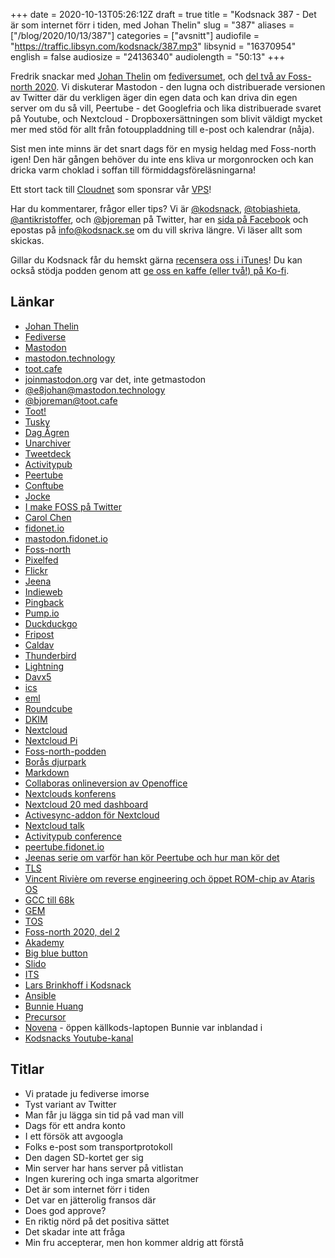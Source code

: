 +++
date = 2020-10-13T05:26:12Z
draft = true
title = "Kodsnack 387 - Det är som internet förr i tiden, med Johan Thelin"
slug = "387"
aliases = ["/blog/2020/10/13/387"]
categories = ["avsnitt"]
audiofile = "https://traffic.libsyn.com/kodsnack/387.mp3"
libsynid = "16370954"
english = false
audiosize = "24136340"
audiolength = "50:13" 
+++

Fredrik snackar med [Johan Thelin](https://e8johan.se/) om [fediversumet](https://en.wikipedia.org/wiki/Fediverse), och [del två av Foss-north 2020](https://foss-north.se/2020ii/). Vi diskuterar Mastodon - den lugna och distribuerade versionen av Twitter där du verkligen äger din egen data och kan driva din egen server om du så vill, Peertube - det Googlefria och lika distribuerade svaret på Youtube, och Nextcloud - Dropboxersättningen som blivit väldigt mycket mer med stöd för allt från fotouppladdning till e-post och kalendrar (nåja). 

Sist men inte minns är det snart dags för en mysig heldag med Foss-north igen! Den här gången behöver du inte ens kliva ur morgonrocken och kan dricka varm choklad i soffan till förmiddagsföreläsningarna!

Ett stort tack till [Cloudnet](http://www.cloudnet.se) som sponsrar vår [VPS](http://en.wikipedia.org/wiki/Virtual_private_server)!

Har du kommentarer, frågor eller tips? Vi är [@kodsnack](https://www.twitter.com/kodsnack), [@tobiashieta](https://www.twitter.com/tobiashieta), [@antikristoffer](https://www.twitter.com/antikristoffer), och [@bjoreman](https://www.twitter.com/bjoreman) på Twitter, har en [sida på Facebook](https://www.facebook.com/kodsnack) och epostas på [info@kodsnack.se](mailto:info@kodsnack.se) om du vill skriva längre. Vi läser allt som skickas.

Gillar du Kodsnack får du hemskt gärna [recensera oss i iTunes](http://itunes.apple.com/se/podcast/kodsnack/id561631498?l=en)! Du kan också stödja podden genom att <a href="https://ko-fi.com/kodsnack" rel="payment">ge oss en kaffe (eller två!) på Ko-fi</a>.

## Länkar ##
* [Johan Thelin](https://e8johan.se/)
* [Fediverse](https://en.wikipedia.org/wiki/Fediverse)
* [Mastodon](https://en.wikipedia.org/wiki/Mastodon_%28software%29)
* [mastodon.technology](https://mastodon.technology/about)
* [toot.cafe](https://toot.cafe/web/getting-started)
* [joinmastodon.org](https://joinmastodon.org/) var det, inte getmastodon
* [@e8johan@mastodon.technology](https://mastodon.technology/@e8johan)
* [@bjoreman@toot.cafe](https://toot.cafe/@bjoreman)
* [Toot!](https://mastodon.social/@tootapp)
* [Tusky](https://tusky.app/)
* [Dag Ågren](https://mastodon.social/@WAHa_06x36)
* [Unarchiver](https://en.wikipedia.org/wiki/The_Unarchiver)
* [Tweetdeck](https://en.wikipedia.org/wiki/TweetDeck)
* [Activitypub](https://en.wikipedia.org/wiki/ActivityPub)
* [Peertube](https://en.wikipedia.org/wiki/PeerTube)
* [Conftube](https://conftube.com/)
* [Jocke](https://joacim.net/om/)
* [I make FOSS på Twitter](https://twitter.com/imakefoss)
* [Carol Chen](https://twitter.com/cybette)
* [fidonet.io](https://fidonet.io/)
* [mastodon.fidonet.io](https://mastodon.fidonet.io/about)
* [Foss-north](https://foss-north.se/)
* [Pixelfed](https://pixelfed.org/)
* [Flickr](https://en.wikipedia.org/wiki/Flickr)
* [Jeena](https://jeena.net/)
* [Indieweb](https://en.wikipedia.org/wiki/IndieWeb)
* [Pingback](https://en.wikipedia.org/wiki/Pingback)
* [Pump.io](https://en.wikipedia.org/wiki/Pump.io)
* [Duckduckgo](https://en.wikipedia.org/wiki/DuckDuckGo)
* [Fripost](https://fripost.org/)
* [Caldav](https://en.wikipedia.org/wiki/CalDAV)
* [Thunderbird](https://en.wikipedia.org/wiki/Mozilla_Thunderbird)
* [Lightning](https://en.wikipedia.org/wiki/Lightning_%28software%29)
* [Davx5](https://www.davx5.com/)
* [ics](https://en.wikipedia.org/wiki/ICalendar)
* [eml](https://en.wikipedia.org/wiki/Email#Filename_extensions)
* [Roundcube](https://en.wikipedia.org/wiki/Roundcube)
* [DKIM](https://en.wikipedia.org/wiki/DomainKeys_Identified_Mail)
* [Nextcloud](https://en.wikipedia.org/wiki/Nextcloud)
* [Nextcloud Pi](https://ownyourbits.com/nextcloudpi/)
* [Foss-north-podden](https://foss-north.se/pod/)
* [Borås djurpark](https://sv.wikipedia.org/wiki/Bor%C3%A5s_djurpark)
* [Markdown](https://en.wikipedia.org/wiki/Markdown)
* [Collaboras onlineversion av Openoffice](https://www.collaboraoffice.com/)
* [Nextclouds konferens](https://nextcloud.com/conf-2020/)
* [Nextcloud 20 med dashboard](https://nextcloud.com/blog/nextcloud-hub-20-debuts-dashboard-unifies-search-and-notifications-integrates-with-other-technologies/)
* [Activesync-addon för Nextcloud](https://nextcloud.com/outlook/)
* [Nextcloud talk](https://nextcloud.com/talk/)
* [Activitypub conference](https://conf.activitypub.rocks/#home)
* [peertube.fidonet.io](https://peertube.fidonet.io/)
* [Jeenas serie om varför han kör Peertube och hur man kör det](https://tube.jeena.net/videos/watch/playlist/a66bbc16-ad36-4e4d-9fbe-405c92fe7184?playlistPosition=1)
* [TLS](https://en.wikipedia.org/wiki/TLS)
* [Vincent Rivière om reverse engineering och öppet ROM-chip av Ataris OS](https://www.youtube.com/watch?v=28ieOWEQXhU&feature=youtu.be)
* [GCC till 68k](http://vincent.riviere.free.fr/soft/m68k-atari-mint/)
* [GEM](https://en.wikipedia.org/wiki/GEM_%28desktop_environment%29)
* [TOS](https://en.wikipedia.org/wiki/Atari_TOS)
* [Foss-north 2020, del 2](https://foss-north.se/2020ii/)
* [Akademy](https://akademy.kde.org/)
* [Big blue button](https://bigbluebutton.org/)
* [Slido](https://www.sli.do/)
* [ITS](https://en.wikipedia.org/wiki/Incompatible_Timesharing_System)
* [Lars Brinkhoff i Kodsnack](https://kodsnack.se/343/)
* [Ansible](https://en.wikipedia.org/wiki/Ansible_%28software%29)
* [Bunnie Huang](https://www.bunniestudios.com/)
* [Precursor](https://www.crowdsupply.com/sutajio-kosagi/precursor)
* [Novena](https://www.bunniestudios.com/blog/?p=3657) - öppen källkods-laptopen Bunnie var inblandad i
* [Kodsnacks Youtube-kanal](https://www.youtube.com/channel/UClPP0280--K96x4JndxzC1Q)

## Titlar ##
* Vi pratade ju fediverse imorse
* Tyst variant av Twitter
* Man får ju lägga sin tid på vad man vill
* Dags för ett andra konto
* I ett försök att avgoogla
* Folks e-post som transportprotokoll
* Den dagen SD-kortet ger sig
* Min server har hans server på vitlistan
* Ingen kurering och inga smarta algoritmer
* Det är som internet förr i tiden
* Det var en jätterolig fransos där
* Does god approve?
* En riktig nörd på det positiva sättet
* Det skadar inte att fråga
* Min fru accepterar, men hon kommer aldrig att förstå